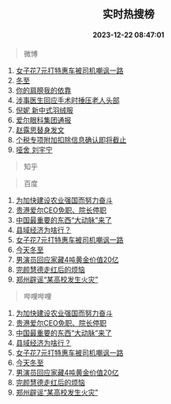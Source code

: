 <div align="center"><h2>实时热搜榜</h2><h4>2023-12-22 08:47:01</h4></div>

> 微博  

1. [女子花7元打特惠车被司机嘲讽一路](https://s.weibo.com/weibo?q=%23%E5%A5%B3%E5%AD%90%E8%8A%B17%E5%85%83%E6%89%93%E7%89%B9%E6%83%A0%E8%BD%A6%E8%A2%AB%E5%8F%B8%E6%9C%BA%E5%98%B2%E8%AE%BD%E4%B8%80%E8%B7%AF%23&t=31&band_rank=1&Refer=top)<br />
2. [冬至](https://s.weibo.com/weibo?q=%E5%86%AC%E8%87%B3&t=31&band_rank=2&Refer=top)<br />
3. [你的肩膀我的依靠](https://s.weibo.com/weibo?q=%23%E4%BD%A0%E7%9A%84%E8%82%A9%E8%86%80%E6%88%91%E7%9A%84%E4%BE%9D%E9%9D%A0%23&t=31&band_rank=3&Refer=top)<br />
4. [涉事医生回应手术时捶压老人头部](https://s.weibo.com/weibo?q=%23%E6%B6%89%E4%BA%8B%E5%8C%BB%E7%94%9F%E5%9B%9E%E5%BA%94%E6%89%8B%E6%9C%AF%E6%97%B6%E6%8D%B6%E5%8E%8B%E8%80%81%E4%BA%BA%E5%A4%B4%E9%83%A8%23&t=31&band_rank=4&Refer=top)<br />
5. [倪妮 新中式羽绒服](https://s.weibo.com/weibo?q=%E5%80%AA%E5%A6%AE%20%E6%96%B0%E4%B8%AD%E5%BC%8F%E7%BE%BD%E7%BB%92%E6%9C%8D&t=31&band_rank=5&Refer=top)<br />
6. [爱尔眼科集团通报](https://s.weibo.com/weibo?q=%23%E7%88%B1%E5%B0%94%E7%9C%BC%E7%A7%91%E9%9B%86%E5%9B%A2%E9%80%9A%E6%8A%A5%23&t=31&band_rank=6&Refer=top)<br />
7. [赵露思替身发文](https://s.weibo.com/weibo?q=%23%E8%B5%B5%E9%9C%B2%E6%80%9D%E6%9B%BF%E8%BA%AB%E5%8F%91%E6%96%87%23&t=31&band_rank=7&Refer=top)<br />
8. [个税专项附加扣除信息确认即将截止](https://s.weibo.com/weibo?q=%23%E4%B8%AA%E7%A8%8E%E4%B8%93%E9%A1%B9%E9%99%84%E5%8A%A0%E6%89%A3%E9%99%A4%E4%BF%A1%E6%81%AF%E7%A1%AE%E8%AE%A4%E5%8D%B3%E5%B0%86%E6%88%AA%E6%AD%A2%23&t=31&band_rank=8&Refer=top)<br />
9. [哑舍 刘宇宁](https://s.weibo.com/weibo?q=%E5%93%91%E8%88%8D%20%E5%88%98%E5%AE%87%E5%AE%81&t=31&band_rank=9&Refer=top)<br />

> 知乎  


> 百度  

1. [为加快建设农业强国而努力奋斗](https://www.baidu.com/s?wd=%E4%B8%BA%E5%8A%A0%E5%BF%AB%E5%BB%BA%E8%AE%BE%E5%86%9C%E4%B8%9A%E5%BC%BA%E5%9B%BD%E8%80%8C%E5%8A%AA%E5%8A%9B%E5%A5%8B%E6%96%97&sa=fyb_news&rsv_dl=fyb_news)<br />
2. [贵港爱尔CEO免职、院长停职](https://www.baidu.com/s?wd=%E8%B4%B5%E6%B8%AF%E7%88%B1%E5%B0%94CEO%E5%85%8D%E8%81%8C%E3%80%81%E9%99%A2%E9%95%BF%E5%81%9C%E8%81%8C&sa=fyb_news&rsv_dl=fyb_news)<br />
3. [中国最重要的东西“大动脉”来了](https://www.baidu.com/s?wd=%E4%B8%AD%E5%9B%BD%E6%9C%80%E9%87%8D%E8%A6%81%E7%9A%84%E4%B8%9C%E8%A5%BF%E2%80%9C%E5%A4%A7%E5%8A%A8%E8%84%89%E2%80%9D%E6%9D%A5%E4%BA%86&sa=fyb_news&rsv_dl=fyb_news)<br />
4. [县域经济为啥行？](https://www.baidu.com/s?wd=%E5%8E%BF%E5%9F%9F%E7%BB%8F%E6%B5%8E%E4%B8%BA%E5%95%A5%E8%A1%8C%EF%BC%9F&sa=fyb_news&rsv_dl=fyb_news)<br />
5. [女子花7元打特惠车被司机嘲讽一路](https://www.baidu.com/s?wd=%E5%A5%B3%E5%AD%90%E8%8A%B17%E5%85%83%E6%89%93%E7%89%B9%E6%83%A0%E8%BD%A6%E8%A2%AB%E5%8F%B8%E6%9C%BA%E5%98%B2%E8%AE%BD%E4%B8%80%E8%B7%AF&sa=fyb_news&rsv_dl=fyb_news)<br />
6. [今天冬至](https://www.baidu.com/s?wd=%E4%BB%8A%E5%A4%A9%E5%86%AC%E8%87%B3&sa=fyb_news&rsv_dl=fyb_news)<br />
7. [男演员回应家藏4吨黄金价值20亿](https://www.baidu.com/s?wd=%E7%94%B7%E6%BC%94%E5%91%98%E5%9B%9E%E5%BA%94%E5%AE%B6%E8%97%8F4%E5%90%A8%E9%BB%84%E9%87%91%E4%BB%B7%E5%80%BC20%E4%BA%BF&sa=fyb_news&rsv_dl=fyb_news)<br />
8. [完颜慧德走红后的烦恼](https://www.baidu.com/s?wd=%E5%AE%8C%E9%A2%9C%E6%85%A7%E5%BE%B7%E8%B5%B0%E7%BA%A2%E5%90%8E%E7%9A%84%E7%83%A6%E6%81%BC&sa=fyb_news&rsv_dl=fyb_news)<br />
9. [郑州辟谣“某高校发生火灾”](https://www.baidu.com/s?wd=%E9%83%91%E5%B7%9E%E8%BE%9F%E8%B0%A3%E2%80%9C%E6%9F%90%E9%AB%98%E6%A0%A1%E5%8F%91%E7%94%9F%E7%81%AB%E7%81%BE%E2%80%9D&sa=fyb_news&rsv_dl=fyb_news)<br />

> 哔哩哔哩  

1. [为加快建设农业强国而努力奋斗](https://www.baidu.com/s?wd=%E4%B8%BA%E5%8A%A0%E5%BF%AB%E5%BB%BA%E8%AE%BE%E5%86%9C%E4%B8%9A%E5%BC%BA%E5%9B%BD%E8%80%8C%E5%8A%AA%E5%8A%9B%E5%A5%8B%E6%96%97&sa=fyb_news&rsv_dl=fyb_news)<br />
2. [贵港爱尔CEO免职、院长停职](https://www.baidu.com/s?wd=%E8%B4%B5%E6%B8%AF%E7%88%B1%E5%B0%94CEO%E5%85%8D%E8%81%8C%E3%80%81%E9%99%A2%E9%95%BF%E5%81%9C%E8%81%8C&sa=fyb_news&rsv_dl=fyb_news)<br />
3. [中国最重要的东西“大动脉”来了](https://www.baidu.com/s?wd=%E4%B8%AD%E5%9B%BD%E6%9C%80%E9%87%8D%E8%A6%81%E7%9A%84%E4%B8%9C%E8%A5%BF%E2%80%9C%E5%A4%A7%E5%8A%A8%E8%84%89%E2%80%9D%E6%9D%A5%E4%BA%86&sa=fyb_news&rsv_dl=fyb_news)<br />
4. [县域经济为啥行？](https://www.baidu.com/s?wd=%E5%8E%BF%E5%9F%9F%E7%BB%8F%E6%B5%8E%E4%B8%BA%E5%95%A5%E8%A1%8C%EF%BC%9F&sa=fyb_news&rsv_dl=fyb_news)<br />
5. [女子花7元打特惠车被司机嘲讽一路](https://www.baidu.com/s?wd=%E5%A5%B3%E5%AD%90%E8%8A%B17%E5%85%83%E6%89%93%E7%89%B9%E6%83%A0%E8%BD%A6%E8%A2%AB%E5%8F%B8%E6%9C%BA%E5%98%B2%E8%AE%BD%E4%B8%80%E8%B7%AF&sa=fyb_news&rsv_dl=fyb_news)<br />
6. [今天冬至](https://www.baidu.com/s?wd=%E4%BB%8A%E5%A4%A9%E5%86%AC%E8%87%B3&sa=fyb_news&rsv_dl=fyb_news)<br />
7. [男演员回应家藏4吨黄金价值20亿](https://www.baidu.com/s?wd=%E7%94%B7%E6%BC%94%E5%91%98%E5%9B%9E%E5%BA%94%E5%AE%B6%E8%97%8F4%E5%90%A8%E9%BB%84%E9%87%91%E4%BB%B7%E5%80%BC20%E4%BA%BF&sa=fyb_news&rsv_dl=fyb_news)<br />
8. [完颜慧德走红后的烦恼](https://www.baidu.com/s?wd=%E5%AE%8C%E9%A2%9C%E6%85%A7%E5%BE%B7%E8%B5%B0%E7%BA%A2%E5%90%8E%E7%9A%84%E7%83%A6%E6%81%BC&sa=fyb_news&rsv_dl=fyb_news)<br />
9. [郑州辟谣“某高校发生火灾”](https://www.baidu.com/s?wd=%E9%83%91%E5%B7%9E%E8%BE%9F%E8%B0%A3%E2%80%9C%E6%9F%90%E9%AB%98%E6%A0%A1%E5%8F%91%E7%94%9F%E7%81%AB%E7%81%BE%E2%80%9D&sa=fyb_news&rsv_dl=fyb_news)<br />
